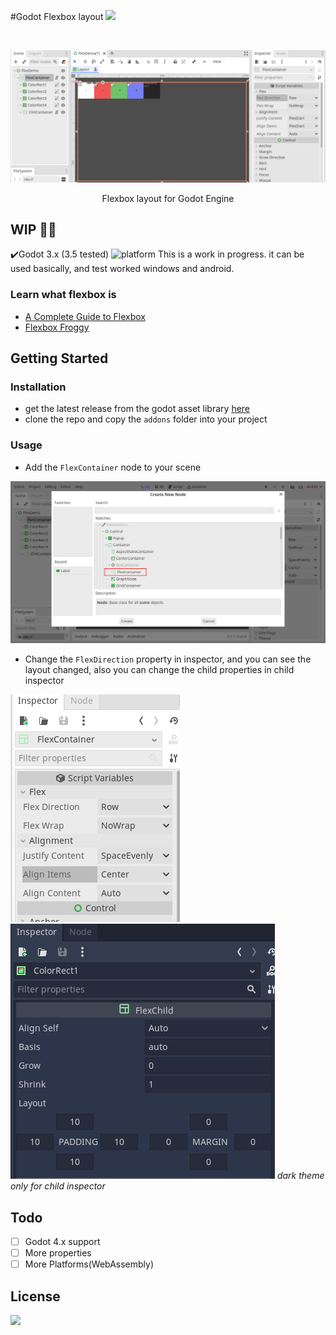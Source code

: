 #Godot Flexbox layout ![](https://img.shields.io/badge/yoga-%E2%9A%A1-green)

<br>
<p align="center">
<img src="./docs/flex-container.gif" alt="flex-container-demo"/>
</p>

<p align="center">
Flexbox layout for Godot Engine
</p>


## WIP 🧑‍💻
✔️Godot 3.x (3.5 tested)
![platform](https://shields.io/badge/platform-linux--64%20%7C%20win--32%20%7C%20osx--64%20%7C%20win--64-lightgrey) 
This is a work in progress. it can be used basically, and test worked windows and android.


### Learn what flexbox is
- [A Complete Guide to Flexbox](https://css-tricks.com/snippets/css/a-guide-to-flexbox/)
- [Flexbox Froggy](https://flexboxfroggy.com/)

## Getting Started
### Installation
- get the latest release from the godot asset library [here](https://godotengine.org/asset-library/asset/7114)
- clone the repo and copy the `addons` folder into your project

### Usage
- Add the `FlexContainer` node to your scene
<p align="center">
<img src="./docs/add-flex-container.png" alt="flex-container-demo"/>
</p>

- Change the `FlexDirection` property in inspector, and you can see the layout changed, also you can change the child properties in child inspector

![inspector](./docs/flex-container-property.png)![inspector](./docs/flex-child-property.png)
*dark theme only for child inspector*

## Todo
- [ ] Godot 4.x support
- [ ] More properties
- [ ] More Platforms(WebAssembly)

## License
![](https://img.shields.io/badge/license-MIT-green)
